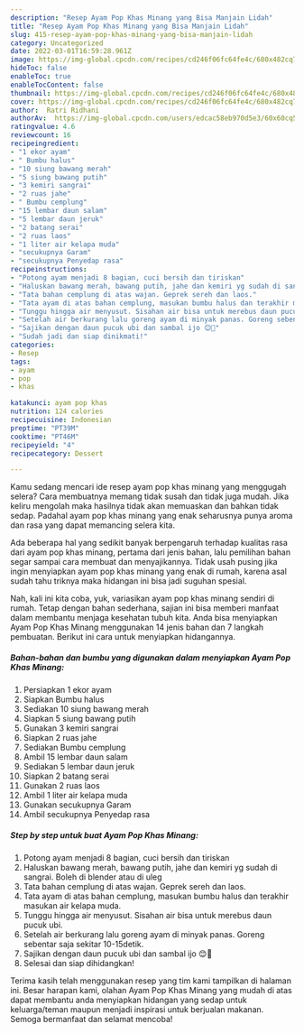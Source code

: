 ```yaml
---
description: "Resep Ayam Pop Khas Minang yang Bisa Manjain Lidah"
title: "Resep Ayam Pop Khas Minang yang Bisa Manjain Lidah"
slug: 415-resep-ayam-pop-khas-minang-yang-bisa-manjain-lidah
category: Uncategorized
date: 2022-03-01T16:59:28.961Z
image: https://img-global.cpcdn.com/recipes/cd246f06fc64fe4c/680x482cq70/ayam-pop-khas-minang-foto-resep-utama.jpg
hideToc: false
enableToc: true
enableTocContent: false
thumbnail: https://img-global.cpcdn.com/recipes/cd246f06fc64fe4c/680x482cq70/ayam-pop-khas-minang-foto-resep-utama.jpg
cover: https://img-global.cpcdn.com/recipes/cd246f06fc64fe4c/680x482cq70/ayam-pop-khas-minang-foto-resep-utama.jpg
author:  Ratri Ridhani
authorAv:  https://img-global.cpcdn.com/users/edcac58eb970d5e3/60x60cq50/avatar.jpg
ratingvalue: 4.6
reviewcount: 16
recipeingredient:
- "1 ekor ayam"
- " Bumbu halus"
- "10 siung bawang merah"
- "5 siung bawang putih"
- "3 kemiri sangrai"
- "2 ruas jahe"
- " Bumbu cemplung"
- "15 lembar daun salam"
- "5 lembar daun jeruk"
- "2 batang serai"
- "2 ruas laos"
- "1 liter air kelapa muda"
- "secukupnya Garam"
- "secukupnya Penyedap rasa"
recipeinstructions:
- "Potong ayam menjadi 8 bagian, cuci bersih dan tiriskan"
- "Haluskan bawang merah, bawang putih, jahe dan kemiri yg sudah di sangrai. Boleh di blender atau di uleg"
- "Tata bahan cemplung di atas wajan. Geprek sereh dan laos."
- "Tata ayam di atas bahan cemplung, masukan bumbu halus dan terakhir masukan air kelapa muda."
- "Tunggu hingga air menyusut. Sisahan air bisa untuk merebus daun pucuk ubi."
- "Setelah air berkurang lalu goreng ayam di minyak panas. Goreng sebentar saja sekitar 10-15detik."
- "Sajikan dengan daun pucuk ubi dan sambal ijo 😊🥰"
- "Sudah jadi dan siap dinikmati!"
categories:
- Resep
tags:
- ayam
- pop
- khas

katakunci: ayam pop khas 
nutrition: 124 calories
recipecuisine: Indonesian
preptime: "PT39M"
cooktime: "PT46M"
recipeyield: "4"
recipecategory: Dessert

---
```



Kamu sedang mencari ide resep ayam pop khas minang yang menggugah selera? Cara membuatnya memang tidak susah dan tidak juga mudah. Jika keliru mengolah maka hasilnya tidak akan memuaskan dan bahkan tidak sedap. Padahal ayam pop khas minang yang enak seharusnya punya aroma dan rasa yang dapat memancing selera kita.




Ada beberapa hal yang sedikit banyak berpengaruh terhadap kualitas rasa dari ayam pop khas minang, pertama dari jenis bahan, lalu pemilihan bahan segar sampai cara membuat dan menyajikannya. Tidak usah pusing jika ingin menyiapkan ayam pop khas minang yang enak di rumah, karena asal sudah tahu triknya maka hidangan ini bisa jadi suguhan spesial.


Nah, kali ini kita coba, yuk, variasikan ayam pop khas minang sendiri di rumah. Tetap dengan bahan sederhana, sajian ini bisa memberi manfaat dalam membantu menjaga kesehatan tubuh kita. Anda bisa menyiapkan Ayam Pop Khas Minang menggunakan 14 jenis bahan dan 7 langkah pembuatan. Berikut ini cara untuk menyiapkan hidangannya.

<!--inarticleads1-->

##### Bahan-bahan dan bumbu yang digunakan dalam menyiapkan Ayam Pop Khas Minang:

1. Persiapkan 1 ekor ayam
1. Siapkan  Bumbu halus
1. Sediakan 10 siung bawang merah
1. Siapkan 5 siung bawang putih
1. Gunakan 3 kemiri sangrai
1. Siapkan 2 ruas jahe
1. Sediakan  Bumbu cemplung
1. Ambil 15 lembar daun salam
1. Sediakan 5 lembar daun jeruk
1. Siapkan 2 batang serai
1. Gunakan 2 ruas laos
1. Ambil 1 liter air kelapa muda
1. Gunakan secukupnya Garam
1. Ambil secukupnya Penyedap rasa




<!--inarticleads2-->

##### Step by step untuk buat Ayam Pop Khas Minang:

1. Potong ayam menjadi 8 bagian, cuci bersih dan tiriskan
1. Haluskan bawang merah, bawang putih, jahe dan kemiri yg sudah di sangrai. Boleh di blender atau di uleg
1. Tata bahan cemplung di atas wajan. Geprek sereh dan laos.
1. Tata ayam di atas bahan cemplung, masukan bumbu halus dan terakhir masukan air kelapa muda.
1. Tunggu hingga air menyusut. Sisahan air bisa untuk merebus daun pucuk ubi.
1. Setelah air berkurang lalu goreng ayam di minyak panas. Goreng sebentar saja sekitar 10-15detik.
1. Sajikan dengan daun pucuk ubi dan sambal ijo 😊🥰
1. Selesai dan siap dihidangkan!



Terima kasih telah menggunakan resep yang tim kami tampilkan di halaman ini. Besar harapan kami, olahan Ayam Pop Khas Minang yang mudah di atas dapat membantu anda menyiapkan hidangan yang sedap untuk keluarga/teman maupun menjadi inspirasi untuk berjualan makanan. Semoga bermanfaat dan selamat mencoba!
